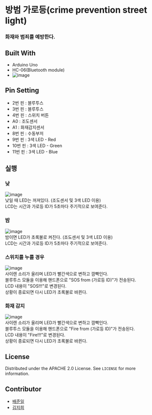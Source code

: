 # 방범 가로등(crime prevention street light)

### 화재와 범죄를 예방한다.

## Built With
* Arduino Uno
* HC-06(Bluetooth module)
* ![image](https://user-images.githubusercontent.com/70627982/146410248-dd1a5820-29f3-4516-b9dd-abc517086a54.png)

## Pin Setting
* 2번 핀 : 블루투스
* 3번 핀 : 블루투스
* 4번 핀 : 스위치 버튼
* A0 : 조도센서
* A1 : 화재감지센서
* 8번 핀 : 수동부저
* 9번 핀 : 3색 LED - Red
* 10번 핀 : 3색 LED - Green
* 11번 핀 : 3색 LED - Blue


## 실행

### 낮
![image](https://user-images.githubusercontent.com/70627982/146411956-b4dbad60-34e5-459c-af28-218e8e241658.png) 
<br>
낮일 때 LED는 꺼져있다. (조도센서 및 3색 LED 이용) <br>
LCD는 시간과 가로등 ID가 5초마다 주기적으로 보여준다.<br>

### 밤
![image](https://user-images.githubusercontent.com/70627982/146412226-c0cf24d1-5fc6-4af8-8bf1-8e72937e7895.png)
<br>
밤이면 LED가 초록불로 켜진다. (조도센서 및 3색 LED 이용) <br>
LCD는 시간과 가로등 ID가 5초마다 주기적으로 보여준다. <br>

### 스위치를 누를 경우
![image](https://user-images.githubusercontent.com/70627982/146412627-3998beaf-afa7-4656-b267-03598c13971a.png)
<br>
사이렌 소리가 울리며 LED가 빨간색으로 변하고 깜빡인다. <br>
블루투스 모듈을 이용해 핸드폰으로 "SOS from (가로등 ID)"가 전송된다. <br>
LCD 내용이 "SOS!!!"로 변경된다. <br>
상황이 종료되면 다시 LED가 초록불로 바뀐다. <br>

### 화재 감지
![image](https://user-images.githubusercontent.com/70627982/146413016-da5a46ee-e113-44ab-a483-2e3e32acd3e3.png)
<br>
사이렌 소리가 울리며 LED가 빨간색으로 변하고 깜빡인다. <br>
블루투스 모듈을 이용해 핸드폰으로 "Fire from (가로등 ID)"가 전송된다. <br>
LCD 내용이 "Fire!!!"로 변경된다. <br>
상황이 종료되면 다시 LED가 초록불로 바뀐다. <br>

## License

Distributed under the APACHE 2.0 License. See `LICENSE` for more information.

## Contributor
* [배준일](https://github.com/bjo6300) <br>
* [김지희](https://github.com/zzih45)

